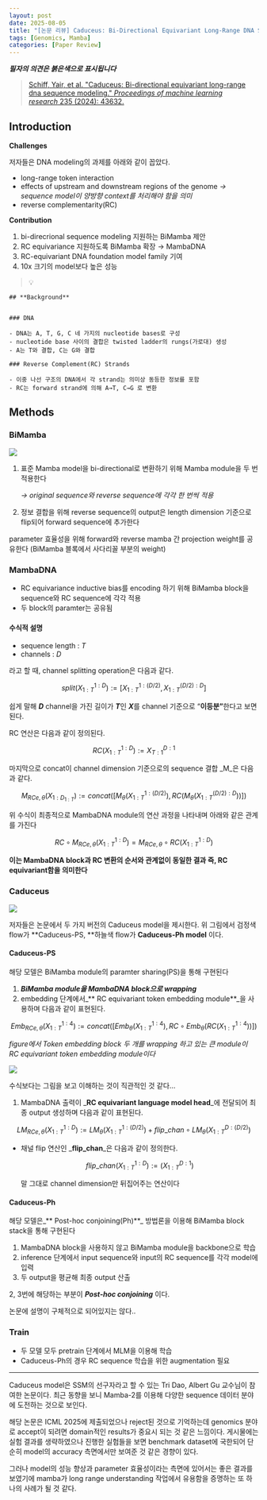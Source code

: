 ```yaml
---
layout: post
date: 2025-08-05
title: "[논문 리뷰] Caduceus: Bi-Directional Equivariant Long-Range DNA Sequence Modeling"
tags: [Genomics, Mamba]
categories: [Paper Review]
---
```


<span class="notion-red">_**필자의 의견은 붉은색으로 표시됩니다**_</span>


> [Schiff, Yair, et al. "Caduceus: Bi-directional equivariant long-range dna sequence modeling." ](https://pmc.ncbi.nlm.nih.gov/articles/PMC12189541/)[_Proceedings of machine learning research_](https://pmc.ncbi.nlm.nih.gov/articles/PMC12189541/)[ 235 (2024): 43632.](https://pmc.ncbi.nlm.nih.gov/articles/PMC12189541/)



## Introduction


**Challenges**


저자들은 DNA modeling의 과제를 아래와 같이 꼽았다.

- long-range token interaction
- effects of upstream and downstream regions of the genome 
_→ sequence model이 양방향 context를 처리해야 함을 의미_
- reverse complementarity(RC)

**Contribution**

1. bi-direcrional sequence modeling 지원하는 BiMamba 제안
1. RC equivariance 지원하도록 BiMamba 확장 → MambaDNA
1. RC-equivariant DNA foundation model family 기여
1. 10x 크기의 model보다 높은 성능

> 💡 


	## **Background**


	### DNA

	- DNA는 A, T, G, C 네 가지의 nucleotide bases로 구성
	- nucleotide base 사이의 결합은 twisted ladder의 rungs(가로대) 생성
	- A는 T와 결합, C는 G와 결합

	### Reverse Complement(RC) Strands

	- 이중 나선 구조의 DNA에서 각 strand는 의미상 동등한 정보를 포함
	- RC는 forward strand에 의해 A→T, C→G 로 변환


## Methods



### BiMamba


![](https://prod-files-secure.s3.us-west-2.amazonaws.com/542b861c-36a8-4051-84e5-8804b6728dba/2c247d59-7815-4980-99f0-8f0d21f445a7/image.png?X-Amz-Algorithm=AWS4-HMAC-SHA256&X-Amz-Content-Sha256=UNSIGNED-PAYLOAD&X-Amz-Credential=ASIAZI2LB46676S6XVAB%2F20250826%2Fus-west-2%2Fs3%2Faws4_request&X-Amz-Date=20250826T190116Z&X-Amz-Expires=3600&X-Amz-Security-Token=IQoJb3JpZ2luX2VjECIaCXVzLXdlc3QtMiJGMEQCIBbXKWABfhGCV3jT%2B3j%2Fw%2Br3GuX18HRJxa16OmsOu%2FcQAiBgM%2BI4SUOYOLUaHetiEe%2FVKWymIZzMDaqTjIwXHE7hZSr%2FAwh7EAAaDDYzNzQyMzE4MzgwNSIMBhUAALLI28Ja6K58KtwDOoIgXdOsSHptbgJMJFP%2BEfPELx%2FYTM%2FX4pfAnOo9h%2F0M63Dr4IZxBB1g4Iyy0dGT%2F4DVxgHbSRLTwMWNOofcK%2F6HQdAxk%2F4cygNtjiRQkhCnZrpT%2FcKRjsS9CV3nG9Rdnl8xXqy%2FZhqZImLxY%2BcnKmV6oOo%2FPu1C4znFArUGJLWyFABmu1SWwtjau9o4uMeeWkaynzXNZQBG76nF2nJzYP7tjyErJQYx22GctYk1uKQnoKGBdCFANcmza22DMZ5Z1AGg3uC9NrRsLe%2B9QuapW6xVGmBjXFz535wA75gW%2B2EgFsteQ5WDo69PQZV5kXB4pVaF%2BLE4Z1jpL%2FYOjPfvsKFglRhVs%2BQDdBnHjniuIYZ25VdGk2NlDsENgRRR%2BI85Q%2FztPsned2TupiUuCitUl2CtxY%2BGCF%2BywT6HJiEF959OiLgbRHXReetMAyUXfKzKp6Cc2368nQ6J4o%2FXyiiljoytU6B2imcFbh7AsIP5NmQy0b4Om1jVhhA9f12swIOT2l9qxonMhOyyO7uUwjTDujAThB8Zj%2BFt7IeVCm0Lm%2FsCODeL3q%2Bo1%2BDX4klhSZeY3b42weo%2Bk8bGQPeypuupu02ATGWe2ivpAQgovl3%2BerhLKb274ph1F4g53f0wsuu3xQY6pgFC5LvKvjkTESZXj2tF0qa1c1Dql0U4akVV%2F7Im%2Bdwig9BdICknpu5a1spUSJSFwxGRJ5GOOdq7Tajb%2BTOB5SUiTQzP9dNTs6cqrp688f6AQnH9lq8eSCsPG4ZvGBmmYZ7Q48lLWSVvt4fIlcr18jxmB6vW3TU%2FzIwfxYbzuGyTX2UoB1hZjSNWRuHcA%2BHflcgTDVZJowqSJrIJNPMpm0s0Q4w3IbqM&X-Amz-Signature=38d9f6b15efd9eb058170b75479a7afe4855b92608d91e313ff9baf2a8bf675e&X-Amz-SignedHeaders=host&x-amz-checksum-mode=ENABLED&x-id=GetObject)

1. 표준 Mamba model을 bi-directional로 변환하기 위해 Mamba module을 두 번 적용한다

	_→ original sequence와 reverse sequence에 각각 한 번씩 적용_

1. 정보 결합을 위해 reverse sequence의 output은 length dimension 기준으로 flip되어 forward sequence에 추가한다

parameter 효율성을 위해 forward와 reverse mamba 간 projection weight를 공유한다 (BiMamba 블록에서 사다리꼴 부분의 weight)



### MambaDNA

- RC equivariance inductive bias를 encoding 하기 위해 BiMamba block을 sequence와 RC sequence에 각각 적용
- 두 block의 paramter는 공유됨


#### 수식적 설명

- sequence length : _T_
- channels : _D_

라고 할 때,  channel splitting operation은 다음과 같다.


$$
split(X^{1:D}_{1:T}):=[X^{1:(D/2)}_{1:T},X^{(D/2):D}_{1:T}]
$$


<span class="notion-red">쉽게 말해 </span><span class="notion-red">_**D**_</span><span class="notion-red"> channel을 가진 길이가 </span><span class="notion-red">_**T**_</span><span class="notion-red">인 </span><span class="notion-red">_**X**_</span><span class="notion-red">를 channel 기준으로 “</span><span class="notion-red">**이등분”**</span><span class="notion-red">한다고 보면 된다.</span>


RC 연산은 다음과 같이 정의된다.


$$
RC(X^{1:D}_{1:T}):=X^{D:1}_{T:1}
$$


마지막으로 concat이 channel dimension 기준으로의 sequence 결합 _M_은 다음과 같다.


$$
M_{RCe,\theta}(X_{1:D_{1:T}}):=concat([M_{\theta}(X^{1:(D/2)}_{1:T}),RC(M_{\theta}(X^{(D/2):D}_{1:T}))])
$$


위 수식이 최종적으로 MambaDNA module의 연산 과정을 나타내며 아래와 같은 관계를 가진다


$$
RC\circ M_{RCe,\theta}(X^{1:D}_{1:T}) = M_{RCe,\theta} \circ RC(X^{1:D}_{1:T})
$$


**이는 MambaDNA block과 RC 변환의 순서와 관계없이 동일한 결과 즉, RC equivariant함을 의미한다**



### Caduceus


![](https://prod-files-secure.s3.us-west-2.amazonaws.com/542b861c-36a8-4051-84e5-8804b6728dba/f94a60d7-8145-473b-aef9-7c68d3ec604a/image.png?X-Amz-Algorithm=AWS4-HMAC-SHA256&X-Amz-Content-Sha256=UNSIGNED-PAYLOAD&X-Amz-Credential=ASIAZI2LB46676S6XVAB%2F20250826%2Fus-west-2%2Fs3%2Faws4_request&X-Amz-Date=20250826T190116Z&X-Amz-Expires=3600&X-Amz-Security-Token=IQoJb3JpZ2luX2VjECIaCXVzLXdlc3QtMiJGMEQCIBbXKWABfhGCV3jT%2B3j%2Fw%2Br3GuX18HRJxa16OmsOu%2FcQAiBgM%2BI4SUOYOLUaHetiEe%2FVKWymIZzMDaqTjIwXHE7hZSr%2FAwh7EAAaDDYzNzQyMzE4MzgwNSIMBhUAALLI28Ja6K58KtwDOoIgXdOsSHptbgJMJFP%2BEfPELx%2FYTM%2FX4pfAnOo9h%2F0M63Dr4IZxBB1g4Iyy0dGT%2F4DVxgHbSRLTwMWNOofcK%2F6HQdAxk%2F4cygNtjiRQkhCnZrpT%2FcKRjsS9CV3nG9Rdnl8xXqy%2FZhqZImLxY%2BcnKmV6oOo%2FPu1C4znFArUGJLWyFABmu1SWwtjau9o4uMeeWkaynzXNZQBG76nF2nJzYP7tjyErJQYx22GctYk1uKQnoKGBdCFANcmza22DMZ5Z1AGg3uC9NrRsLe%2B9QuapW6xVGmBjXFz535wA75gW%2B2EgFsteQ5WDo69PQZV5kXB4pVaF%2BLE4Z1jpL%2FYOjPfvsKFglRhVs%2BQDdBnHjniuIYZ25VdGk2NlDsENgRRR%2BI85Q%2FztPsned2TupiUuCitUl2CtxY%2BGCF%2BywT6HJiEF959OiLgbRHXReetMAyUXfKzKp6Cc2368nQ6J4o%2FXyiiljoytU6B2imcFbh7AsIP5NmQy0b4Om1jVhhA9f12swIOT2l9qxonMhOyyO7uUwjTDujAThB8Zj%2BFt7IeVCm0Lm%2FsCODeL3q%2Bo1%2BDX4klhSZeY3b42weo%2Bk8bGQPeypuupu02ATGWe2ivpAQgovl3%2BerhLKb274ph1F4g53f0wsuu3xQY6pgFC5LvKvjkTESZXj2tF0qa1c1Dql0U4akVV%2F7Im%2Bdwig9BdICknpu5a1spUSJSFwxGRJ5GOOdq7Tajb%2BTOB5SUiTQzP9dNTs6cqrp688f6AQnH9lq8eSCsPG4ZvGBmmYZ7Q48lLWSVvt4fIlcr18jxmB6vW3TU%2FzIwfxYbzuGyTX2UoB1hZjSNWRuHcA%2BHflcgTDVZJowqSJrIJNPMpm0s0Q4w3IbqM&X-Amz-Signature=e865d2aed5c4f29a862f4042b1594785b3145228d93de0023e281f8de6f08a37&X-Amz-SignedHeaders=host&x-amz-checksum-mode=ENABLED&x-id=GetObject)


저자들은 논문에서 두 가지 버전의 Caduceus model을 제시한다. 위 그림에서 검정색 flow가 **Caduceus-PS, **하늘색 flow가 **Caduceus-Ph model** 이다.



#### Caduceus-PS


해당 모델은 BiMamba module의 paramter sharing(PS)을 통해 구현된다

1. _**BiMamba module을 MambaDNA block으로 wrapping**_
1. embedding 단계에서_** RC equivariant token embedding module**_을 사용하며 다음과 같이 표현된다.

$$
Emb_{RCe,\theta}(X^{1:4}_{1:T}):=concat([Emb_{\theta}(X^{1:4}_{1:T}),RC \circ Emb_{\theta}(RC(X^{1:4}_{1:T}))])
$$


_figure에서 Token embedding block 두 개를 wrapping 하고 있는 큰 module이 RC equivariant token embedding module이다_


![](https://prod-files-secure.s3.us-west-2.amazonaws.com/542b861c-36a8-4051-84e5-8804b6728dba/b175e4da-71eb-4e91-8c23-a06dabe673c9/image.png?X-Amz-Algorithm=AWS4-HMAC-SHA256&X-Amz-Content-Sha256=UNSIGNED-PAYLOAD&X-Amz-Credential=ASIAZI2LB46676S6XVAB%2F20250826%2Fus-west-2%2Fs3%2Faws4_request&X-Amz-Date=20250826T190116Z&X-Amz-Expires=3600&X-Amz-Security-Token=IQoJb3JpZ2luX2VjECIaCXVzLXdlc3QtMiJGMEQCIBbXKWABfhGCV3jT%2B3j%2Fw%2Br3GuX18HRJxa16OmsOu%2FcQAiBgM%2BI4SUOYOLUaHetiEe%2FVKWymIZzMDaqTjIwXHE7hZSr%2FAwh7EAAaDDYzNzQyMzE4MzgwNSIMBhUAALLI28Ja6K58KtwDOoIgXdOsSHptbgJMJFP%2BEfPELx%2FYTM%2FX4pfAnOo9h%2F0M63Dr4IZxBB1g4Iyy0dGT%2F4DVxgHbSRLTwMWNOofcK%2F6HQdAxk%2F4cygNtjiRQkhCnZrpT%2FcKRjsS9CV3nG9Rdnl8xXqy%2FZhqZImLxY%2BcnKmV6oOo%2FPu1C4znFArUGJLWyFABmu1SWwtjau9o4uMeeWkaynzXNZQBG76nF2nJzYP7tjyErJQYx22GctYk1uKQnoKGBdCFANcmza22DMZ5Z1AGg3uC9NrRsLe%2B9QuapW6xVGmBjXFz535wA75gW%2B2EgFsteQ5WDo69PQZV5kXB4pVaF%2BLE4Z1jpL%2FYOjPfvsKFglRhVs%2BQDdBnHjniuIYZ25VdGk2NlDsENgRRR%2BI85Q%2FztPsned2TupiUuCitUl2CtxY%2BGCF%2BywT6HJiEF959OiLgbRHXReetMAyUXfKzKp6Cc2368nQ6J4o%2FXyiiljoytU6B2imcFbh7AsIP5NmQy0b4Om1jVhhA9f12swIOT2l9qxonMhOyyO7uUwjTDujAThB8Zj%2BFt7IeVCm0Lm%2FsCODeL3q%2Bo1%2BDX4klhSZeY3b42weo%2Bk8bGQPeypuupu02ATGWe2ivpAQgovl3%2BerhLKb274ph1F4g53f0wsuu3xQY6pgFC5LvKvjkTESZXj2tF0qa1c1Dql0U4akVV%2F7Im%2Bdwig9BdICknpu5a1spUSJSFwxGRJ5GOOdq7Tajb%2BTOB5SUiTQzP9dNTs6cqrp688f6AQnH9lq8eSCsPG4ZvGBmmYZ7Q48lLWSVvt4fIlcr18jxmB6vW3TU%2FzIwfxYbzuGyTX2UoB1hZjSNWRuHcA%2BHflcgTDVZJowqSJrIJNPMpm0s0Q4w3IbqM&X-Amz-Signature=a6923f217c38cd3f791a4fa7fcf82936ab052553ec79d7ee4aee4cf85ce89ae2&X-Amz-SignedHeaders=host&x-amz-checksum-mode=ENABLED&x-id=GetObject)


<span class="notion-red">수식보다는 그림을 보고 이해하는 것이 직관적인 것 같다…</span>

1. MambaDNA 출력이 _**RC equivariant language model head**_에 전달되어 최종 output 생성하며 다음과 같이 표현된다.

$$
LM_{RCe,\theta}(X^{1:D}_{1:T}):= LM_{\theta}(X^{1:(D/2)}_{1:T})+flip\_chan\circ LM_{\theta}(X^{D:(D/2)}_{1:T})
$$

- 채널 flip 연산인 _**flip\_chan**_은 다음과 같이 정의한다.

	$$
	flip\_chan(X^{1:D}_{1:T}):=(X^{D:1}_{1:T})
	$$


	말 그대로 channel dimension만 뒤집어주는 연산이다



#### Caduceus-Ph


해당 모델은_** Post-hoc conjoining(Ph)**_ 방법론을 이용해 BiMamba block stack을 통해 구현된다

1. MambaDNA block을 사용하지 않고 BiMamba module을 backbone으로 학습
1. inference 단계에서 input sequence와 input의 RC sequence를 각각 model에 입력
1. 두 output을 평균해 최종 output 산출

2, 3번에 해당하는 부분이 _**Post-hoc conjoining**_ 이다.


<span class="notion-red">논문에 설명이 구체적으로 되어있지는 않다..</span>



### Train

- 두 모델 모두 pretrain 단계에서 MLM을 이용해 학습
- Caduceus-Ph의 경우 RC sequence 학습을 위한 augmentation 필요

---


<span class="notion-red">Caduceus model은 SSM의 선구자라고 할 수 있는 Tri Dao, Albert Gu 교수님이 참여한 논문이다. 최근 동향을 보니 Mamba-2를 이용해 다양한 sequence 데이터 분야에 도전하는 것으로 보인다.</span>


<span class="notion-red">해당 논문은 ICML 2025에 제출되었으나 reject된 것으로 기억하는데 genomics 분야로 accept이 되려면 domain적인 results가 중요시 되는 것 같은 느낌이다. 게시물에는 실험 결과를 생략하였으나 진행한 실험들을 보면 benchmark dataset에 국한되어 단순히 model의 accuracy 측면에서만 보여준 것 같은 경향이 있다.</span>


<span class="notion-red">그러나 model의 성능 향상과 parameter 효율성이라는 측면에 있어서는 좋은 결과를 보였기에 mamba가 long range understanding 작업에서 유용함을 증명하는 또 하나의 사례가 될 것 같다.</span>

